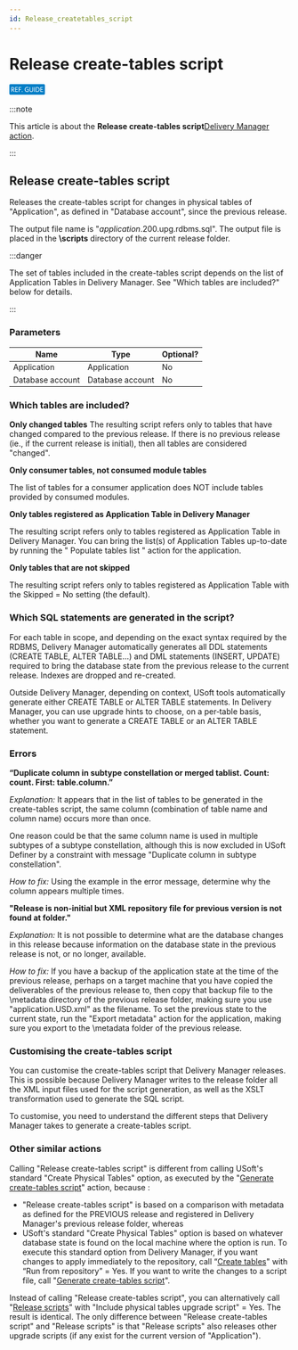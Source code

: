 ```yaml
---
id: Release_createtables_script
---
```


# Release create-tables script

![](./assets/27a96a80-cdcb-4c79-9b7e-d3ff256e0040.png)




:::note

This article is about the **Release create-tables script**[Delivery Manager action](/docs/Continuous_delivery/Delivery_Manager_actions_by_name).

:::

## **Release create-tables script**

Releases the create-tables script for changes in physical tables of "Application", as defined in "Database account", since the previous release.

The output file name is "*application*.200.upg.rdbms.sql".
The output file is placed in the **\\scripts** directory of the current release folder.


:::danger

The set of tables included in the create-tables script depends on the list of Application Tables in Delivery Manager. See "Which tables are included?" below for details.

:::

### Parameters

|**Name**|**Type**|**Optional?**|
|--------|--------|--------|
|Application|Application|No      |
|Database account|Database account|No      |



### Which tables are included?

**Only changed tables**
The resulting script refers only to tables that have changed compared to the previous release. If there is no previous release (ie., if the current release is initial), then all tables are considered "changed".

**Only consumer tables, not consumed module tables**

The list of tables for a consumer application does NOT include tables provided by consumed modules.

**Only tables registered as Application Table in Delivery Manager**

The resulting script refers only to tables registered as Application Table in Delivery Manager. You can bring the list(s) of Application Tables up-to-date by running the " Populate tables list " action for the application.

**Only tables that are not skipped**

The resulting script refers only to tables registered as Application Table with the Skipped = No setting (the default).

### Which SQL statements are generated in the script?

For each table in scope, and depending on the exact syntax required by the RDBMS, Delivery Manager automatically generates all DDL statements (CREATE TABLE, ALTER TABLE...) and DML statements (INSERT, UPDATE) required to bring the database state from the previous release to the current release. Indexes are dropped and re-created.

Outside Delivery Manager, depending on context, USoft tools automatically generate either CREATE TABLE or ALTER TABLE statements. In Delivery Manager, you can use upgrade hints to choose, on a per‑table basis, whether you want to generate a CREATE TABLE or an ALTER TABLE statement.

### Errors

**“Duplicate column in subtype constellation or merged tablist. Count: count. First: table.column.”**

*Explanation:* It appears that in the list of tables to be generated in the create-tables script, the same column (combination of table name and column name) occurs more than once.

One reason could be that the same column name is used in multiple subtypes of a subtype constellation, although this is now excluded in USoft Definer by a constraint with message "Duplicate column in subtype constellation".

*How to fix:* Using the example in the error message, determine why the column appears multiple times.

**"Release is non-initial but XML repository file for previous version is not found at folder."**

*Explanation:* It is not possible to determine what are the database changes in this release because information on the database state in the previous release is not, or no longer, available.

*How to fix:* If you have a backup of the application state at the time of the previous release, perhaps on a target machine that you have copied the deliverables of the previous release to, then copy that backup file to the \\metadata directory of the previous release folder, making sure you use "application.USD.xml" as the filename. To set the previous state to the current state, run the "Export metadata" action for the application, making sure you export to the \\metadata folder of the previous release.

### Customising the create-tables script

You can customise the create-tables script that Delivery Manager releases. This is possible because Delivery Manager writes to the release folder all the XML input files used for the script generation, as well as the XSLT transformation used to generate the SQL script.

To customise, you need to understand the different steps that Delivery Manager takes to generate a create-tables script.

### Other similar actions

Calling "Release create-tables script" is different from calling USoft's standard "Create Physical Tables" option, as executed by the "[Generate create-tables script](/docs/Continuous_delivery/Delivery_Manager_actions_by_name/Generate_createtables_script.md)" action, because :

- "Release create-tables script" is based on a comparison with metadata as defined for the PREVIOUS release and registered in Delivery Manager's previous release folder, whereas
- USoft's standard "Create Physical Tables" option is based on whatever database state is found on the local machine where the option is run. To execute this standard option from Delivery Manager, if you want changes to apply immediately to the repository, call “[Create tables](/docs/Continuous_delivery/Delivery_Manager_actions_by_name/Create_tables.md)" with “Run from repository” = Yes. If you want to write the changes to a script file, call "[Generate create-tables script](/docs/Continuous_delivery/Delivery_Manager_actions_by_name/Generate_createtables_script.md)".

Instead of calling "Release create-tables script", you can alternatively call "[Release scripts](/docs/Continuous_delivery/Delivery_Manager_actions_by_name/Release_scripts.md)" with "Include physical tables upgrade script" = Yes. The result is identical.
The only difference between "Release create-tables script" and "Release scripts" is that "Release scripts" also releases other upgrade scripts (if any exist for the current version of "Application").